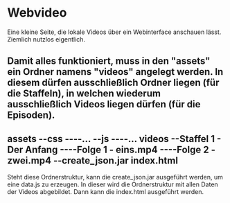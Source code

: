 # Webvideo
Eine kleine Seite, die lokale Videos über ein Webinterface anschauen lässt. Ziemlich nutzlos eigentlich.

Damit alles funktioniert, muss in den "assets" ein Ordner namens "videos" angelegt werden. In diesem dürfen ausschließlich Ordner liegen (für die Staffeln), in welchen wiederum ausschließlich Videos liegen dürfen (für die Episoden).
--------------------------
assets
--css
----...
--js
----...
videos
--Staffel 1 - Der Anfang
----Folge 1 - eins.mp4
----Folge 2 - zwei.mp4
--create_json.jar
index.html
--------------------------
Steht diese Ordnerstruktur, kann die create_json.jar ausgeführt werden, um eine data.js zu erzeugen. In dieser wird die Ordnerstruktur mit allen Daten der Videos abgebildet.
Dann kann die index.html ausgeführt werden.
